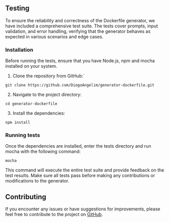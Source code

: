 ## Testing

To ensure the reliability and correctness of the Dockerfile generator, we have included a comprehensive test suite. The tests cover prompts, input validation, and error handling, verifying that the generator behaves as expected in various scenarios and edge cases.

### Installation

Before running the tests, ensure that you have Node.js, npm and mocha installed on your system.

1. Clone the repository from GitHub:`

`git clone https://github.com/DiogoAngelim/generator-dockerfile.git`

 2. Navigate to the project directory:

`cd generator-dockerfile`

 3. Install the dependencies:

`npm install`

### Running tests

Once the dependencies are installed, enter the tests directory and run mocha with the following command:

`mocha`

 This command will execute the entire test suite and provide feedback on the test results. Make sure all tests pass before making any contributions or modifications to the generator.
 

## Contributing

If you encounter any issues or have suggestions for improvements, please feel free to contribute to the project on [GitHub](https://github.com/DiogoAngelim/generator-dockerfile).
